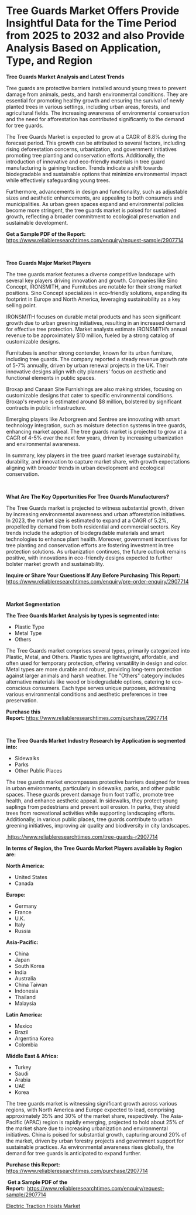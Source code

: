 <p><h1>Tree Guards Market Offers Provide Insightful Data for the Time Period from 2025 to 2032 and also Provide Analysis Based on Application, Type, and Region</h1></p><p><strong>Tree Guards Market Analysis and Latest Trends</strong></p>
<p><p>Tree guards are protective barriers installed around young trees to prevent damage from animals, pests, and harsh environmental conditions. They are essential for promoting healthy growth and ensuring the survival of newly planted trees in various settings, including urban areas, forests, and agricultural fields. The increasing awareness of environmental conservation and the need for afforestation has contributed significantly to the demand for tree guards.</p><p>The Tree Guards Market is expected to grow at a CAGR of 8.8% during the forecast period. This growth can be attributed to several factors, including rising deforestation concerns, urbanization, and government initiatives promoting tree planting and conservation efforts. Additionally, the introduction of innovative and eco-friendly materials in tree guard manufacturing is gaining traction. Trends indicate a shift towards biodegradable and sustainable options that minimize environmental impact while effectively safeguarding young trees. </p><p>Furthermore, advancements in design and functionality, such as adjustable sizes and aesthetic enhancements, are appealing to both consumers and municipalities. As urban green spaces expand and environmental policies become more stringent, the tree guards market is poised for sustained growth, reflecting a broader commitment to ecological preservation and sustainable development.</p></p>
<p><strong>Get a Sample PDF of the Report:&nbsp;</strong> <a href="https://www.reliableresearchtimes.com/enquiry/request-sample/2907714?utm_campaign=3227&utm_medium=2&utm_source=Github&utm_content=ia&utm_term=12032025&utm_id=tree-guards">https://www.reliableresearchtimes.com/enquiry/request-sample/2907714</a></p>
<p>&nbsp;</p>
<p><strong>Tree Guards Major Market Players</strong></p>
<p><p>The tree guards market features a diverse competitive landscape with several key players driving innovation and growth. Companies like Sino Concept, IRONSMITH, and Furnitubes are notable for their strong market positions. Sino Concept specializes in eco-friendly solutions, expanding its footprint in Europe and North America, leveraging sustainability as a key selling point.</p><p>IRONSMITH focuses on durable metal products and has seen significant growth due to urban greening initiatives, resulting in an increased demand for effective tree protection. Market analysts estimate IRONSMITH’s annual revenue to be approximately $10 million, fueled by a strong catalog of customizable designs.</p><p>Furnitubes is another strong contender, known for its urban furniture, including tree guards. The company reported a steady revenue growth rate of 5-7% annually, driven by urban renewal projects in the UK. Their innovative designs align with city planners' focus on aesthetic and functional elements in public spaces.</p><p>Broxap and Canaan Site Furnishings are also making strides, focusing on customizable designs that cater to specific environmental conditions. Broxap's revenue is estimated around $8 million, bolstered by significant contracts in public infrastructure.</p><p>Emerging players like Arborgreen and Sentree are innovating with smart technology integration, such as moisture detection systems in tree guards, enhancing market appeal. The tree guards market is projected to grow at a CAGR of 4-5% over the next few years, driven by increasing urbanization and environmental awareness.</p><p>In summary, key players in the tree guard market leverage sustainability, durability, and innovation to capture market share, with growth expectations aligning with broader trends in urban development and ecological conservation.</p></p>
<p>&nbsp;</p>
<p><strong>What Are The Key Opportunities For Tree Guards Manufacturers?</strong></p>
<p><p>The Tree Guards market is projected to witness substantial growth, driven by increasing environmental awareness and urban afforestation initiatives. In 2023, the market size is estimated to expand at a CAGR of 5.2%, propelled by demand from both residential and commercial sectors. Key trends include the adoption of biodegradable materials and smart technologies to enhance plant health. Moreover, government incentives for tree planting and conservation efforts are fostering investment in tree protection solutions. As urbanization continues, the future outlook remains positive, with innovations in eco-friendly designs expected to further bolster market growth and sustainability.</p></p>
<p><strong>Inquire or Share Your Questions If Any Before Purchasing This Report:</strong> <a href="https://www.reliableresearchtimes.com/enquiry/pre-order-enquiry/2907714?utm_campaign=3227&utm_medium=2&utm_source=Github&utm_content=ia&utm_term=12032025&utm_id=tree-guards">https://www.reliableresearchtimes.com/enquiry/pre-order-enquiry/2907714</a></p>
<p>&nbsp;</p>
<p><strong>Market Segmentation</strong></p>
<p><strong>The Tree Guards Market Analysis by types is segmented into:</strong></p>
<p><ul><li>Plastic Type</li><li>Metal Type</li><li>Others</li></ul></p>
<p><p>The Tree Guards market comprises several types, primarily categorized into Plastic, Metal, and Others. Plastic types are lightweight, affordable, and often used for temporary protection, offering versatility in design and color. Metal types are more durable and robust, providing long-term protection against larger animals and harsh weather. The "Others" category includes alternative materials like wood or biodegradable options, catering to eco-conscious consumers. Each type serves unique purposes, addressing various environmental conditions and aesthetic preferences in tree preservation.</p></p>
<p><strong>Purchase this Report:&nbsp;</strong><a href="https://www.reliableresearchtimes.com/purchase/2907714?utm_campaign=3227&utm_medium=2&utm_source=Github&utm_content=ia&utm_term=12032025&utm_id=tree-guards">https://www.reliableresearchtimes.com/purchase/2907714</a></p>
<p>&nbsp;</p>
<p><strong>The Tree Guards Market Industry Research by Application is segmented into:</strong></p>
<p><ul><li>Sidewalks</li><li>Parks</li><li>Other Public Places</li></ul></p>
<p><p>The tree guards market encompasses protective barriers designed for trees in urban environments, particularly in sidewalks, parks, and other public spaces. These guards prevent damage from foot traffic, promote tree health, and enhance aesthetic appeal. In sidewalks, they protect young saplings from pedestrians and prevent soil erosion. In parks, they shield trees from recreational activities while supporting landscaping efforts. Additionally, in various public places, tree guards contribute to urban greening initiatives, improving air quality and biodiversity in city landscapes.</p></p>
<p><a href="https://www.reliableresearchtimes.com/tree-guards-r2907714?utm_campaign=3227&utm_medium=2&utm_source=Github&utm_content=ia&utm_term=12032025&utm_id=tree-guards">&nbsp;https://www.reliableresearchtimes.com/tree-guards-r2907714</a></p>
<p><strong>In terms of Region, the Tree Guards Market Players available by Region are:</strong></p>
<p>
    <p> <strong> North America: </strong>
        <ul>
            <li>United States</li>
            <li>Canada</li>
        </ul>
        </p> 
    <p> <strong> Europe: </strong>
        <ul>
            <li>Germany</li>
            <li>France</li>
            <li>U.K.</li>
            <li>Italy</li>
            <li>Russia</li>
        </ul>
        </p> 
    <p> <strong> Asia-Pacific: </strong>
        <ul>
            <li>China</li>
            <li>Japan</li>
            <li>South Korea</li>
            <li>India</li>
            <li>Australia</li>
            <li>China Taiwan</li>
            <li>Indonesia</li>
            <li>Thailand</li>
            <li>Malaysia</li>
        </ul>
        </p> 
    <p> <strong> Latin America: </strong>
        <ul>
            <li>Mexico</li>
            <li>Brazil</li>
            <li>Argentina Korea</li>
            <li>Colombia</li>
        </ul>
        </p> 
    <p> <strong> Middle East & Africa: </strong>
        <ul>
            <li>Turkey</li>
            <li>Saudi</li>
            <li>Arabia</li>
            <li>UAE</li>
            <li>Korea</li>
        </ul>
    </p>
    </p>
<p><p>The tree guards market is witnessing significant growth across various regions, with North America and Europe expected to lead, comprising approximately 35% and 30% of the market share, respectively. The Asia-Pacific (APAC) region is rapidly emerging, projected to hold about 25% of the market share due to increasing urbanization and environmental initiatives. China is poised for substantial growth, capturing around 20% of the market, driven by urban forestry projects and government support for sustainable practices. As environmental awareness rises globally, the demand for tree guards is anticipated to expand further.</p></p>
<p><strong>Purchase this Report: </strong><a href="https://www.reliableresearchtimes.com/purchase/2907714?utm_campaign=3227&utm_medium=2&utm_source=Github&utm_content=ia&utm_term=12032025&utm_id=tree-guards">https://www.reliableresearchtimes.com/purchase/2907714</a></p>
<p>&nbsp;<strong>Get a Sample PDF of the Report:&nbsp;&nbsp;</strong><a href="https://www.reliableresearchtimes.com/enquiry/request-sample/2907714?utm_campaign=3227&utm_medium=2&utm_source=Github&utm_content=ia&utm_term=12032025&utm_id=tree-guards">https://www.reliableresearchtimes.com/enquiry/request-sample/2907714</a></p>
<p><strong></strong></p>
<p><p><a href="https://github.com/dushornerfe/Market-Research-Report-List-1/blob/main/electric-traction-hoists-market.md?utm_campaign=3227&utm_medium=2&utm_source=Github&utm_content=ia&utm_term=12032025&utm_id=tree-guards">Electric Traction Hoists Market</a></p></p>